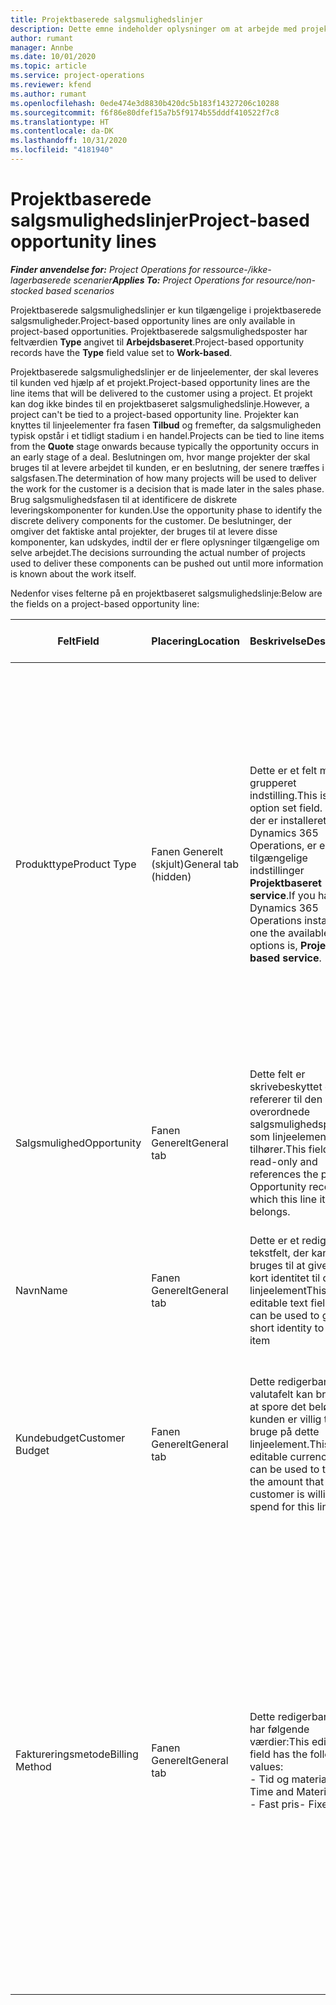 ```yaml
---
title: Projektbaserede salgsmulighedslinjer
description: Dette emne indeholder oplysninger om at arbejde med projektbaserede salgsmulighedslinjer.
author: rumant
manager: Annbe
ms.date: 10/01/2020
ms.topic: article
ms.service: project-operations
ms.reviewer: kfend
ms.author: rumant
ms.openlocfilehash: 0ede474e3d8830b420dc5b183f14327206c10288
ms.sourcegitcommit: f6f86e80dfef15a7b5f9174b55dddf410522f7c8
ms.translationtype: HT
ms.contentlocale: da-DK
ms.lasthandoff: 10/31/2020
ms.locfileid: "4181940"
---
```

# <a name="project-based-opportunity-lines"></a><span data-ttu-id="2b691-103">Projektbaserede salgsmulighedslinjer</span><span class="sxs-lookup"><span data-stu-id="2b691-103">Project-based opportunity lines</span></span>

<span data-ttu-id="2b691-104">_**Finder anvendelse for:** Project Operations for ressource-/ikke-lagerbaserede scenarier_</span><span class="sxs-lookup"><span data-stu-id="2b691-104">_**Applies To:** Project Operations for resource/non-stocked based scenarios_</span></span>


<span data-ttu-id="2b691-105">Projektbaserede salgsmulighedslinjer er kun tilgængelige i projektbaserede salgsmuligheder.</span><span class="sxs-lookup"><span data-stu-id="2b691-105">Project-based opportunity lines are only available in project-based opportunities.</span></span> <span data-ttu-id="2b691-106">Projektbaserede salgsmulighedsposter har feltværdien **Type** angivet til **Arbejdsbaseret**.</span><span class="sxs-lookup"><span data-stu-id="2b691-106">Project-based opportunity records have the **Type** field value set to **Work-based**.</span></span>

<span data-ttu-id="2b691-107">Projektbaserede salgsmulighedslinjer er de linjeelementer, der skal leveres til kunden ved hjælp af et projekt.</span><span class="sxs-lookup"><span data-stu-id="2b691-107">Project-based opportunity lines are the line items that will be delivered to the customer using a project.</span></span> <span data-ttu-id="2b691-108">Et projekt kan dog ikke bindes til en projektbaseret salgsmulighedslinje.</span><span class="sxs-lookup"><span data-stu-id="2b691-108">However, a project can't be tied to a project-based opportunity line.</span></span> <span data-ttu-id="2b691-109">Projekter kan knyttes til linjeelementer fra fasen **Tilbud** og fremefter, da salgsmuligheden typisk opstår i et tidligt stadium i en handel.</span><span class="sxs-lookup"><span data-stu-id="2b691-109">Projects can be tied to line items from the **Quote** stage onwards because typically the opportunity occurs in an early stage of a deal.</span></span> <span data-ttu-id="2b691-110">Beslutningen om, hvor mange projekter der skal bruges til at levere arbejdet til kunden, er en beslutning, der senere træffes i salgsfasen.</span><span class="sxs-lookup"><span data-stu-id="2b691-110">The determination of how many projects will be used to deliver the work for the customer is a decision that is made later in the sales phase.</span></span> <span data-ttu-id="2b691-111">Brug salgsmulighedsfasen til at identificere de diskrete leveringskomponenter for kunden.</span><span class="sxs-lookup"><span data-stu-id="2b691-111">Use the opportunity phase to identify the discrete delivery components for the customer.</span></span> <span data-ttu-id="2b691-112">De beslutninger, der omgiver det faktiske antal projekter, der bruges til at levere disse komponenter, kan udskydes, indtil der er flere oplysninger tilgængelige om selve arbejdet.</span><span class="sxs-lookup"><span data-stu-id="2b691-112">The decisions surrounding the actual number of projects used to deliver these components can be pushed out until more information is known about the work itself.</span></span>

<span data-ttu-id="2b691-113">Nedenfor vises felterne på en projektbaseret salgsmulighedslinje:</span><span class="sxs-lookup"><span data-stu-id="2b691-113">Below are the fields on a project-based opportunity line:</span></span>

| <span data-ttu-id="2b691-114">**Felt**</span><span class="sxs-lookup"><span data-stu-id="2b691-114">**Field**</span></span> | <span data-ttu-id="2b691-115">**Placering**</span><span class="sxs-lookup"><span data-stu-id="2b691-115">**Location**</span></span> | <span data-ttu-id="2b691-116">**Beskrivelse**</span><span class="sxs-lookup"><span data-stu-id="2b691-116">**Description**</span></span> | <span data-ttu-id="2b691-117">**Downstream-virkning**</span><span class="sxs-lookup"><span data-stu-id="2b691-117">**Downstream impact**</span></span> |
| --- | --- | --- | --- |
| <span data-ttu-id="2b691-118">Produkttype</span><span class="sxs-lookup"><span data-stu-id="2b691-118">Product Type</span></span> | <span data-ttu-id="2b691-119">Fanen Generelt (skjult)</span><span class="sxs-lookup"><span data-stu-id="2b691-119">General tab (hidden)</span></span> | <span data-ttu-id="2b691-120">Dette er et felt med grupperet indstilling.</span><span class="sxs-lookup"><span data-stu-id="2b691-120">This is an option set field.</span></span> <span data-ttu-id="2b691-121">Hvis der er installeret Dynamics 365 Operations, er en af de tilgængelige indstillinger **Projektbaseret service**.</span><span class="sxs-lookup"><span data-stu-id="2b691-121">If you have Dynamics 365 Operations installed, one the available options is, **Project-based service**.</span></span>  | <span data-ttu-id="2b691-122">Værdien i dette felt er angivet til **Projektbaseret service**, når du opretter den projektbaserede salgsmulighedslinje fra gitteret for projektbaserede linjer i salgsmuligheden.</span><span class="sxs-lookup"><span data-stu-id="2b691-122">The value of this field is set to **Project-based service** when you create the project-based opportunity line from the project-based lines grid on the Opportunity.</span></span> <br> <span data-ttu-id="2b691-123">Hvis du ændrer eller tilsidesætter denne værdi, aktiveres projektfunktionen ikke i dine projektbaserede linjeelementer.</span><span class="sxs-lookup"><span data-stu-id="2b691-123">If you change or override this value, the project functionality won't be enabled on your project-based line items.</span></span> |
| <span data-ttu-id="2b691-124">Salgsmulighed</span><span class="sxs-lookup"><span data-stu-id="2b691-124">Opportunity</span></span> | <span data-ttu-id="2b691-125">Fanen Generelt</span><span class="sxs-lookup"><span data-stu-id="2b691-125">General tab</span></span> | <span data-ttu-id="2b691-126">Dette felt er skrivebeskyttet og refererer til den overordnede salgsmulighedspost, som linjeelementet tilhører.</span><span class="sxs-lookup"><span data-stu-id="2b691-126">This field is read-only and references the parent Opportunity record to which this line item belongs.</span></span> | <span data-ttu-id="2b691-127">Dette felt har ingen downstream-virkning.</span><span class="sxs-lookup"><span data-stu-id="2b691-127">There is no downstream impact of this field.</span></span> |
| <span data-ttu-id="2b691-128">Navn</span><span class="sxs-lookup"><span data-stu-id="2b691-128">Name</span></span> | <span data-ttu-id="2b691-129">Fanen Generelt</span><span class="sxs-lookup"><span data-stu-id="2b691-129">General tab</span></span> | <span data-ttu-id="2b691-130">Dette er et redigerbart tekstfelt, der kan bruges til at give en kort identitet til dette linjeelement</span><span class="sxs-lookup"><span data-stu-id="2b691-130">This is an editable text field that can be used to give a short identity to this line item</span></span> | <span data-ttu-id="2b691-131">Denne værdi overføres til tilbudslinjen, når du opretter et tilbud fra denne salgsmulighed</span><span class="sxs-lookup"><span data-stu-id="2b691-131">This value is carried over to the quote line when you create a quote from this opportunity</span></span> |
| <span data-ttu-id="2b691-132">Kundebudget</span><span class="sxs-lookup"><span data-stu-id="2b691-132">Customer Budget</span></span> | <span data-ttu-id="2b691-133">Fanen Generelt</span><span class="sxs-lookup"><span data-stu-id="2b691-133">General tab</span></span> | <span data-ttu-id="2b691-134">Dette redigerbare valutafelt kan bruges til at spore det beløb, som kunden er villig til at bruge på dette linjeelement.</span><span class="sxs-lookup"><span data-stu-id="2b691-134">This editable currency field can be used to track the amount that the customer is willing to spend for this line item.</span></span> | <span data-ttu-id="2b691-135">Denne værdi overføres til det tilsvarende felt på tilbudslinjen, når du opretter et tilbud fra denne salgsmulighed</span><span class="sxs-lookup"><span data-stu-id="2b691-135">This value is carried over to the corresponding field on the quote line when you create a quote from this opportunity</span></span> |
| <span data-ttu-id="2b691-136">Faktureringsmetode</span><span class="sxs-lookup"><span data-stu-id="2b691-136">Billing Method</span></span> | <span data-ttu-id="2b691-137">Fanen Generelt</span><span class="sxs-lookup"><span data-stu-id="2b691-137">General tab</span></span> | <span data-ttu-id="2b691-138">Dette redigerbare felt har følgende værdier:</span><span class="sxs-lookup"><span data-stu-id="2b691-138">This editable field has the following values:</span></span></br><span data-ttu-id="2b691-139">- Tid og materiale</span><span class="sxs-lookup"><span data-stu-id="2b691-139">- Time and Material</span></span></br><span data-ttu-id="2b691-140">- Fast pris</span><span class="sxs-lookup"><span data-stu-id="2b691-140">- Fixed Price</span></span> | <span data-ttu-id="2b691-141">Denne værdi overføres til det tilsvarende felt på tilbudslinjen, når du opretter et tilbud fra denne salgsmulighed.</span><span class="sxs-lookup"><span data-stu-id="2b691-141">This value is carried over to the corresponding field on the quote line when you create a quote from this opportunity.</span></span> <span data-ttu-id="2b691-142">Når tilbudslinjen er oprettet, er feltet låst og kan ikke ændres.</span><span class="sxs-lookup"><span data-stu-id="2b691-142">After the quote line is created, the field is locked and can't be changed.</span></span> <span data-ttu-id="2b691-143">Tildel denne feltværdi så præcist som muligt.</span><span class="sxs-lookup"><span data-stu-id="2b691-143">Assign this field value as accurately as possible.</span></span> <span data-ttu-id="2b691-144">Hvis du har brug for at ændre værdien i dette felt på tilbudslinjen, skal du slette og oprette tilbudslinjen igen.</span><span class="sxs-lookup"><span data-stu-id="2b691-144">If you need to change the value of this field on the quote line, delete and re-create the quote line.</span></span> |
